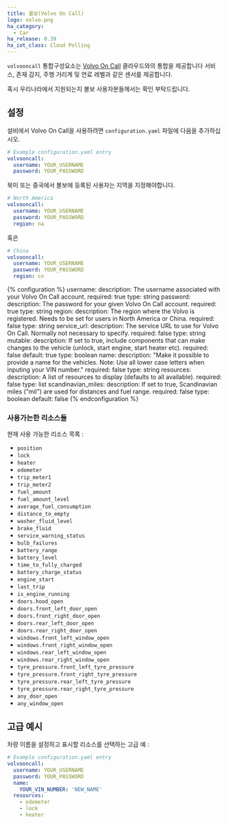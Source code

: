 ```yaml
---
title: 볼보(Volvo On Call)
logo: volvo.png
ha_category:
  - Car
ha_release: 0.39
ha_iot_class: Cloud Polling
---
```


`volvooncall` 통합구성요소는 [Volvo On Call](https://www.volvocars.com/intl/why-volvo/human-innovation/future-of-driving/connectivity/volvo-on-call) 클라우드와의 통합을 제공합니다 서비스, 존재 감지, 주행 거리계 및 연료 레벨과 같은 센서를 제공합니다.

혹시 우리나라에서 지원되는지 볼보 사용자분들께서는 확인 부탁드립니다.

## 설정

설비에서 Volvo On Call을 사용하려면 `configuration.yaml` 파일에 다음을 추가하십시오.

```yaml
# Example configuration.yaml entry
volvooncall:
  username: YOUR_USERNAME
  password: YOUR_PASSWORD
```

북미 또는 중국에서 볼보에 등록된 사용자는 지역을 지정해야합니다.

```yaml
# North America
volvooncall:
  username: YOUR_USERNAME
  password: YOUR_PASSWORD
  region: na
```

혹은

```yaml
# China
volvooncall:
  username: YOUR_USERNAME
  password: YOUR_PASSWORD
  region: cn
```

{% configuration %}
username:
  description: The username associated with your Volvo On Call account.
  required: true
  type: string
password:
  description: The password for your given Volvo On Call account.
  required: true
  type: string
region:
  description: The region where the Volvo is registered. Needs to be set for users in North America or China.
  required: false
  type: string
service_url:
  description: The service URL to use for Volvo On Call. Normally not necessary to specify.
  required: false
  type: string
mutable:
  description: If set to true, include components that can make changes to the vehicle (unlock, start engine, start heater etc).
  required: false
  default: true
  type: boolean
name:
  description: "Make it possible to provide a name for the vehicles. Note: Use all lower case letters when inputing your VIN number."
  required: false
  type: string
resources:
  description: A list of resources to display (defaults to all available).
  required: false
  type: list
scandinavian_miles:
  description: If set to true, Scandinavian miles ("mil") are used for distances and fuel range.
  required: false
  type: boolean
  default: false
{% endconfiguration %}

### 사용가는한 리소스들

현재 사용 가능한 리소스 목록 :

- `position`
- `lock`
- `heater`
- `odometer`
- `trip_meter1`
- `trip_meter2`
- `fuel_amount`
- `fuel_amount_level`
- `average_fuel_consumption`
- `distance_to_empty`
- `washer_fluid_level`
- `brake_fluid`
- `service_warning_status`
- `bulb_failures`
- `battery_range`
- `battery_level`
- `time_to_fully_charged`
- `battery_charge_status`
- `engine_start`
- `last_trip`
- `is_engine_running`
- `doors.hood_open`
- `doors.front_left_door_open`
- `doors.front_right_door_open`
- `doors.rear_left_door_open`
- `doors.rear_right_door_open`
- `windows.front_left_window_open`
- `windows.front_right_window_open`
- `windows.rear_left_window_open`
- `windows.rear_right_window_open`
- `tyre_pressure.front_left_tyre_pressure`
- `tyre_pressure.front_right_tyre_pressure`
- `tyre_pressure.rear_left_tyre_pressure`
- `tyre_pressure.rear_right_tyre_pressure`
- `any_door_open`
- `any_window_open`

## 고급 예시

차량 이름을 설정하고 표시할 리소스를 선택하는 고급 예 :

```yaml
# Example configuration.yaml entry
volvooncall:
  username: YOUR_USERNAME
  password: YOUR_PASSWORD
  name:
    YOUR_VIN_NUMBER: 'NEW_NAME'
  resources:
    - odometer
    - lock
    - heater
```
